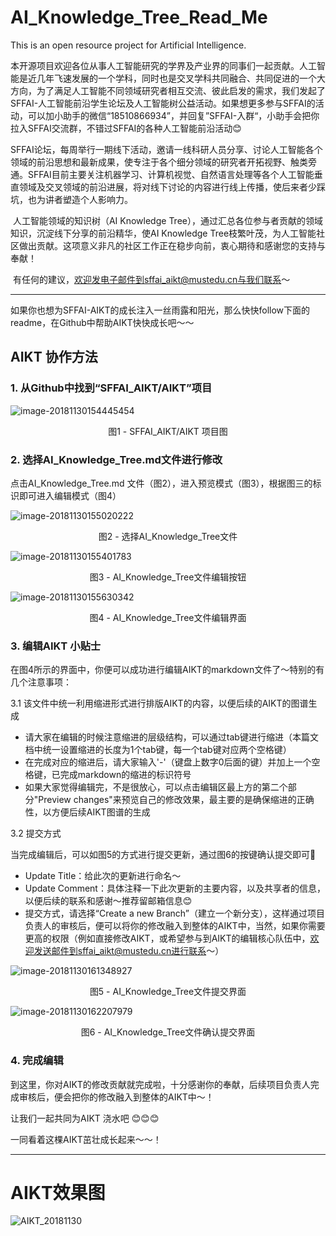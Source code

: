 # AI_Knowledge_Tree_Read_Me
This is an open resource project for Artificial Intelligence.

​        本开源项目欢迎各位从事人工智能研究的学界及产业界的同事们一起贡献。人工智能是近几年飞速发展的一个学科，同时也是交叉学科共同融合、共同促进的一个大方向，为了满足人工智能不同领域研究者相互交流、彼此启发的需求，我们发起了SFFAI-人工智能前沿学生论坛及人工智能树公益活动。如果想更多参与SFFAI的活动，可以加小助手的微信“18510866934”，并回复”SFFAI-入群“，小助手会把你拉入SFFAI交流群，不错过SFFAI的各种人工智能前沿活动😊

​        SFFAI论坛，每周举行一期线下活动，邀请一线科研人员分享、讨论人工智能各个领域的前沿思想和最新成果，使专注于各个细分领域的研究者开拓视野、触类旁通。SFFAI目前主要关注机器学习、计算机视觉、自然语言处理等各个人工智能垂直领域及交叉领域的前沿进展，将对线下讨论的内容进行线上传播，使后来者少踩坑，也为讲者塑造个人影响力。

​        人工智能领域的知识树（AI Knowledge Tree），通过汇总各位参与者贡献的领域知识，沉淀线下分享的前沿精华，使AI Knowledge Tree枝繁叶茂，为人工智能社区做出贡献。这项意义非凡的社区工作正在稳步向前，衷心期待和感谢您的支持与奉献！

​        有任何的建议，欢迎发电子邮件到sffai_aikt@mustedu.cn与我们联系～

---

​        如果你也想为SFFAI-AIKT的成长注入一丝雨露和阳光，那么快快follow下面的readme，在Github中帮助AIKT快快成长吧～～



## AIKT 协作方法

### 1. 从Github中找到“SFFAI_AIKT/AIKT”项目

![image-20181130154445454](./src/AIKT_Title.png)

<center>图1 - SFFAI_AIKT/AIKT 项目图</center>



### 2. 选择AI_Knowledge_Tree.md文件进行修改

点击AI_Knowledge_Tree.md 文件（图2），进入预览模式（图3），根据图三的标识即可进入编辑模式（图4）

![image-20181130155020222](./src/md_file_crop.png)

<center>图2 - 选择AI_Knowledge_Tree文件</center>



![image-20181130155401783](./src/Goto_Edit.png)

<center>图3 - AI_Knowledge_Tree文件编辑按钮</center>



![image-20181130155630342](./src/Edit_board.png)

<center>图4 - AI_Knowledge_Tree文件编辑界面</center>

### 3. 编辑AIKT 小贴士

在图4所示的界面中，你便可以成功进行编辑AIKT的markdown文件了～特别的有几个注意事项：

3.1 该文件中统一利用缩进形式进行排版AIKT的内容，以便后续的AIKT的图谱生成

- 请大家在编辑的时候注意缩进的层级结构，可以通过tab键进行缩进（本篇文档中统一设置缩进的长度为1个tab键，每一个tab键对应两个空格键）
- 在完成对应的缩进后，请大家输入'-'（键盘上数字0后面的键）并加上一个空格键，已完成markdown的缩进的标识符号
- 如果大家觉得编辑完，不是很放心，可以点击编辑区最上方的第二个部分"Preview changes"来预览自己的修改效果，最主要的是确保缩进的正确性，以方便后续AIKT图谱的生成

3.2 提交方式

当完成编辑后，可以如图5的方式进行提交更新，通过图6的按键确认提交即可🎉

- Update Title：给此次的更新进行命名～
- Update Comment：具体注释一下此次更新的主要内容，以及共享者的信息，以便后续的联系和感谢～推荐留邮箱信息😊
- 提交方式，请选择“Create a new Branch”（建立一个新分支），这样通过项目负责人的审核后，便可以将你的修改融入到整体的AIKT中，当然，如果你需要更高的权限（例如直接修改AIKT，或希望参与到AIKT的编辑核心队伍中，欢迎发送邮件到sffai_aikt@mustedu.cn进行联系～）

![image-20181130161348927](./src/summit_update.png)

<center>图5 - AI_Knowledge_Tree文件提交界面</center>



![image-20181130162207979](./src/sure_summit.png)

<center>图6 - AI_Knowledge_Tree文件确认提交界面</center>

### 4. 完成编辑

到这里，你对AIKT的修改贡献就完成啦，十分感谢你的奉献，后续项目负责人完成审核后，便会把你的修改融入到整体的AIKT中～！



让我们一起共同为AIKT 浇水吧 😊😊😊

一同看着这棵AIKT茁壮成长起来～～！





---



# AIKT效果图

![AIKT_20181130](./src/AIKT_20181130.png)